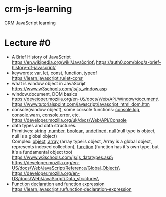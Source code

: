# crm-js-learning
CRM JavaScript learning

# Lecture #0
 -  A Brief History of JavaScript\
  https://en.wikipedia.org/wiki/JavaScript\
  https://auth0.com/blog/a-brief-history-of-javascript/
 - keywords: [var](https://developer.mozilla.org/en-US/docs/Web/JavaScript/Reference/Statements/var), [let](https://developer.mozilla.org/en-US/docs/Web/JavaScript/Reference/Statements/let), [const](https://developer.mozilla.org/en-US/docs/Web/JavaScript/Reference/Statements/const), [function](https://developer.mozilla.org/en-US/docs/Web/JavaScript/Reference/Statements/function), [typeof](https://developer.mozilla.org/ru/docs/Web/JavaScript/Reference/Operators/typeof)\
   https://learn.javascript.ru/let-const
 - what is window object in JavaScript\
  https://www.w3schools.com/js/js_window.asp
 - window.document, DOM basics\
  https://developer.mozilla.org/en-US/docs/Web/API/Window/document\
  https://www.tutorialspoint.com/javascript/javascript_html_dom.htm  
 - console(window object), some console functions: [console.log](https://developer.mozilla.org/uk/docs/Web/API/Console/log), [console.warn](https://developer.mozilla.org/uk/docs/Web/API/Console/warn), [console.error](https://developer.mozilla.org/uk/docs/Web/API/Console/error), etc.\
  https://developer.mozilla.org/uk/docs/Web/API/Console  
 - data types and data structures.\
  Primitives:  [string](https://developer.mozilla.org/en-US/docs/Glossary/String) ,[number](https://developer.mozilla.org/en-US/docs/Glossary/Number), [boolean](https://developer.mozilla.org/en-US/docs/Glossary/Boolean), [undefined](https://developer.mozilla.org/en-US/docs/Glossary/Undefined), [null](https://developer.mozilla.org/en-US/docs/Glossary/Null)(null type is object, null is a global object)\
  Complex: [object](https://developer.mozilla.org/en-US/docs/Glossary/Object) ,[array](https://developer.mozilla.org/en-US/docs/Glossary/Array) (array type is object, Array is a global object, represents indexed collection), [function](https://developer.mozilla.org/en-US/docs/Glossary/Function) (function has it's own type, but it's a fundamental object too)\
  https://www.w3schools.com/js/js_datatypes.asp\
  https://developer.mozilla.org/en-US/docs/Web/JavaScript/Reference/Global_Objects\
  https://developer.mozilla.org/en-US/docs/Web/JavaScript/Data_structures\
- [Function declaration](https://developer.mozilla.org/en-US/docs/Web/JavaScript/Reference/Statements/function) and [function expression](https://developer.mozilla.org/en-US/docs/Web/JavaScript/Reference/Operators/function)\
  https://learn.javascript.ru/function-declaration-expression